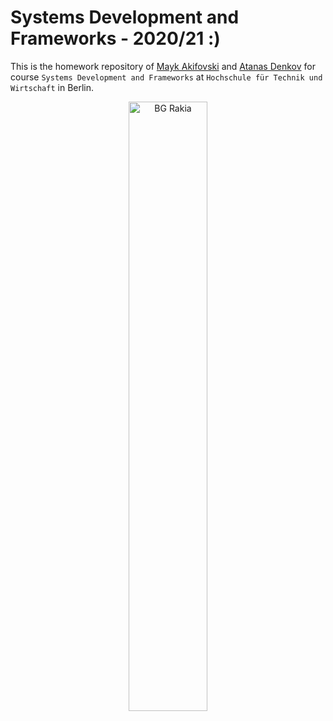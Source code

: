 # Systems Development and Frameworks - 2020/21 :)

This is the homework repository of [Mayk Akifovski](@MaykAkifovski) and [Atanas Denkov](@ubiquitousbyte) for course `Systems Development and Frameworks`
at `Hochschule für Technik und Wirtschaft` in Berlin.


<p align="center">
  <img src="https://media.giphy.com/media/1Md9azxcgIyQ/giphy.gif" alt="BG Rakia" width="50%">
<p>
